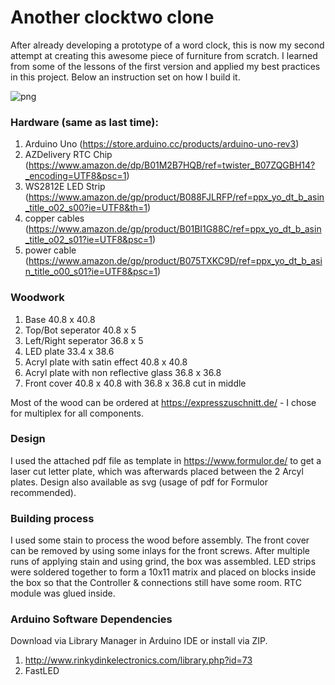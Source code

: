 # Another clocktwo clone

After already developing a prototype of a word clock, this is now my second attempt at creating this awesome piece of furniture from scratch. I learned from some of the lessons of the first version and applied my best practices in this project. Below an instruction set on how I build it.

![png](design/example.gif)


### Hardware (same as last time):
1. Arduino Uno (https://store.arduino.cc/products/arduino-uno-rev3)
2. AZDelivery RTC Chip (https://www.amazon.de/dp/B01M2B7HQB/ref=twister_B07ZQGBH14?_encoding=UTF8&psc=1)
3. WS2812E LED Strip (https://www.amazon.de/gp/product/B088FJLRFP/ref=ppx_yo_dt_b_asin_title_o02_s00?ie=UTF8&th=1)
4. copper cables (https://www.amazon.de/gp/product/B01BI1G88C/ref=ppx_yo_dt_b_asin_title_o02_s01?ie=UTF8&psc=1)
5. power cable (https://www.amazon.de/gp/product/B075TXKC9D/ref=ppx_yo_dt_b_asin_title_o00_s01?ie=UTF8&psc=1)

### Woodwork
1. Base 40.8 x 40.8
2. Top/Bot seperator 40.8 x 5
3. Left/Right seperator 36.8 x 5
4. LED plate 33.4 x 38.6
5. Acryl plate with satin effect 40.8 x 40.8
6. Acryl plate with non reflective glass 36.8 x 36.8
7. Front cover 40.8 x 40.8 with 36.8 x 36.8 cut in middle

Most of the wood can be ordered at https://expresszuschnitt.de/ - I chose for multiplex for all components. 

### Design
I used the attached pdf file as template in https://www.formulor.de/ to get a laser cut letter plate, which was afterwards placed between the 2 Arcyl plates. Design also available as svg (usage of pdf for Formulor recommended).

### Building process
I used some stain to process the wood before assembly. The front cover can be removed by using some inlays for the front screws. After multiple runs of applying stain and using grind, the box was assembled. LED strips were soldered together to form a 10x11 matrix and placed on blocks inside the box so that the Controller & connections still have some room. RTC module was glued inside. 

### Arduino Software Dependencies

Download via Library Manager in Arduino IDE or install via ZIP.

1. http://www.rinkydinkelectronics.com/library.php?id=73
2. FastLED


